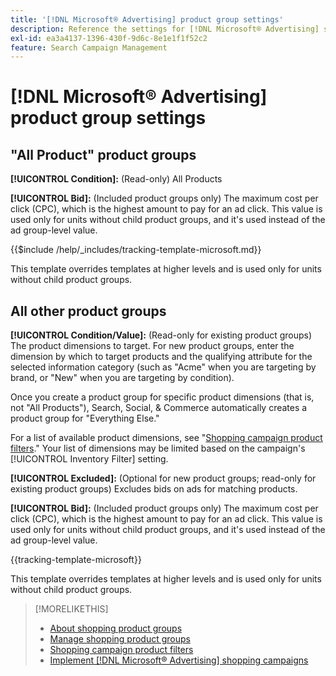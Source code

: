 ```yaml
---
title: '[!DNL Microsoft® Advertising] product group settings'
description: Reference the settings for [!DNL Microsoft® Advertising] shopping product groups.
exl-id: ea3a4137-1396-430f-9d6c-8e1e1f1f52c2
feature: Search Campaign Management
---
```

# [!DNL Microsoft® Advertising] product group settings

## "All Product" product groups

**[!UICONTROL Condition]:** (Read-only) All Products

**[!UICONTROL Bid]:** (Included product groups only) The maximum cost per click (CPC), which is the highest amount to pay for an ad click. This value is used only for units without child product groups, and it's used instead of the ad group-level value.

<!-- **[!UICONTROL Tracking Template]:** -->

{{$include /help/_includes/tracking-template-microsoft.md}}

This template overrides templates at higher levels and is used only for units without child product groups.

## All other product groups

**[!UICONTROL Condition/Value]:** (Read-only for existing product groups) The product dimensions to target. For new product groups, enter the dimension by which to target products and the qualifying attribute for the selected information category (such as "Acme" when you are targeting by brand, or "New" when you are targeting by condition).

Once you create a product group for specific product dimensions (that is, not "All Products"), Search, Social, & Commerce automatically creates a product group for "Everything Else."

For a list of available product dimensions, see "[Shopping campaign product filters](/help/search-social-commerce/campaign-management/campaigns/shopping-campaign-product-filters.md)." Your list of dimensions may be limited based on the campaign's [!UICONTROL Inventory Filter] setting.

**[!UICONTROL Excluded]:** (Optional for new product groups; read-only for existing product groups) Excludes bids on ads for matching products.

**[!UICONTROL Bid]:** (Included product groups only) The maximum cost per click (CPC), which is the highest amount to pay for an ad click. This value is used only for units without child product groups, and it's used instead of the ad group-level value.

<!-- **[!UICONTROL Tracking Template]:** -->

<!-- ExL can't handle the same include twice in the same file, so using a snippet for the second occurrence.

{{$include /help/_includes/tracking-template-microsoft.md}}
-->

{{tracking-template-microsoft}}

This template overrides templates at higher levels and is used only for units without child product groups.

>[!MORELIKETHIS]
>
>* [About shopping product groups](product-group-about.md)
>* [Manage shopping product groups](product-group-manage.md)
>* [Shopping campaign product filters](/help/search-social-commerce/campaign-management/campaigns/shopping-campaign-product-filters.md)
>* [Implement [!DNL Microsoft® Advertising] shopping campaigns](/help/search-social-commerce/campaign-management/special-campaign-types/microsoft-shopping-campaigns.md)
